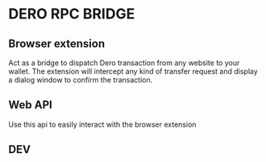 # DERO RPC BRIDGE

## Browser extension

Act as a bridge to dispatch Dero transaction from any website to your wallet.
The extension will intercept any kind of transfer request and display a dialog window to confirm the transaction.

## Web API

Use this api to easily interact with the browser extension

## DEV
